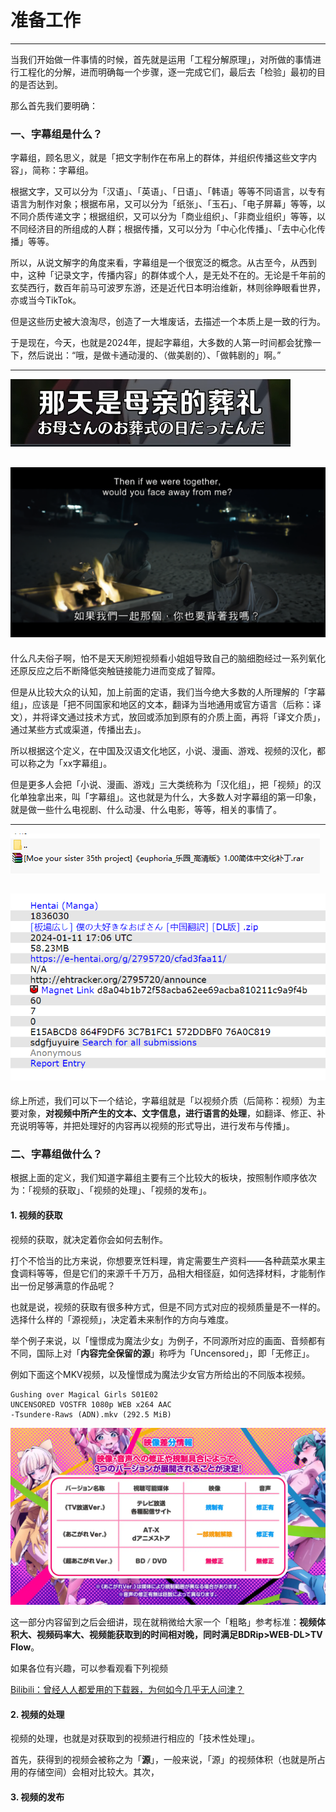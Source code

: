 # 准备工作

---

当我们开始做一件事情的时候，首先就是运用「工程分解原理」，对所做的事情进行工程化的分解，进而明确每一个步骤，逐一完成它们，最后去「检验」最初的目的是否达到。

那么首先我们要明确：

### 一、字幕组是什么？

字幕组，顾名思义，就是「把文字制作在布帛上的群体，并组织传播这些文字内容」，简称：字幕组。

根据文字，又可以分为「汉语」、「英语」、「日语」、「韩语」等等不同语言，以专有语言为制作对象；根据布帛，又可以分为「纸张」、「玉石」、「电子屏幕」等等，以不同介质传递文字；根据组织，又可以分为「商业组织」、「非商业组织」等等，以不同经济目的所组成的人群；根据传播，又可以分为「中心化传播」、「去中心化传播」等等。

所以，从说文解字的角度来看，字幕组是一个很宽泛的概念。从古至今，从西到中，这种「记录文字，传播内容」的群体或个人，是无处不在的。无论是千年前的玄奘西行，数百年前马可波罗东游，还是近代日本明治维新，林则徐睁眼看世界，亦或当今TikTok。

但是这些历史被大浪淘尽，创造了一大堆废话，去描述一个本质上是一致的行为。

于是现在，今天，也就是2024年，提起字幕组，大多数的人第一时间都会犹豫一下，然后说出：“哦，是做卡通动漫的、（做美剧的）、「做韩剧的」啊。”

---

![](/pictures/2024-01-12-14-36-26-image.png)

![](/pictures/2024-01-12-14-40-01-image.png)
---

什么凡夫俗子啊，怕不是天天刷短视频看小姐姐导致自己的脑细胞经过一系列氧化还原反应之后不断降低突触链接能力进而变成了智障。

但是从比较大众的认知，加上前面的定语，我们当今绝大多数的人所理解的「字幕组」，应该是「把不同国家和地区的文本，翻译为当地通用或官方语言（后称：译文），并将译文通过技术方式，放回或添加到原有的介质上面，再将「译文介质」，通过某些方式或渠道，传播出去」。

所以根据这个定义，在中国及汉语文化地区，小说、漫画、游戏、视频的汉化，都可以称之为「xx字幕组」。

但是更多人会把「小说、漫画、游戏」三大类统称为「汉化组」，把「视频」的汉化单独拿出来，叫「字幕组」。这也就是为什么，大多数人对字幕组的第一印象，就是做一些什么电视剧、什么动漫、什么电影，等等，相关的事情了。

---

![](/pictures/2024-01-12-14-42-09-image.png)

![](/pictures/2024-01-12-14-45-12-image.png)
---

综上所述，我们可以下一个结论，字幕组就是「以视频介质（后简称：视频）为主要对象，**对视频中所产生的文本、文字信息，进行语言的处理**，如翻译、修正、补充说明等等，并把处理好的内容再以视频的形式导出，进行发布与传播」。

### 二、字幕组做什么？

根据上面的定义，我们知道字幕组主要有三个比较大的板块，按照制作顺序依次为：「视频的获取」、「视频的处理」、「视频的发布」。

#### 1. 视频的获取

视频的获取，就决定着你会如何去制作。

打个不恰当的比方来说，你想要烹饪料理，肯定需要生产资料——各种蔬菜水果主食调料等等，但是它们的来源千千万万，品相大相径庭，如何选择材料，才能制作出一份足够满意的作品呢？

也就是说，视频的获取有很多种方式，但是不同方式对应的视频质量是不一样的。选择什么样的「源视频」，决定着未来制作的方向与难度。

举个例子来说，以「憧憬成为魔法少女」为例子，不同源所对应的画面、音频都有不同，国际上对「**内容完全保留的源**」称呼为「Uncensored」，即「无修正」。

例如下面这个MKV视频，以及憧憬成为魔法少女官方所给出的不同版本视频。

```
Gushing over Magical Girls S01E02 
UNCENSORED VOSTFR 1080p WEB x264 AAC 
-Tsundere-Raws (ADN).mkv (292.5 MiB)
```

![](/pictures/akogare.png)

这一部分内容留到之后会细讲，现在就稍微给大家一个「粗略」参考标准：**视频体积大、视频码率大、视频能获取到的时间相对晚，同时满足BDRip>WEB-DL>TV Flow**。

如果各位有兴趣，可以参看观看下列视频

[Bilibili：曾经人人都爱用的下载器，为何如今几乎无人问津？](https://www.bilibili.com/video/BV1hP4y1W7iU)

#### 2. 视频的处理

视频的处理，也就是对获取到的视频进行相应的「技术性处理」。

首先，获得到的视频会被称之为「**源**」，一般来说，「源」的视频体积（也就是所占用的存储空间）会相对比较大。其次，

#### 3. 视频的发布
